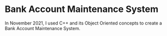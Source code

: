 # Bank Account Maintenance System

In November 2021, I used C++ and its Object Oriented concepts to create a Bank Account Maintenance System.
